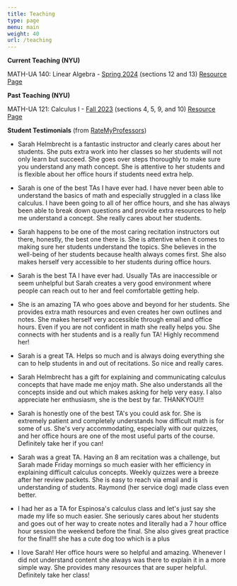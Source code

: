 ```yaml
---
title: Teaching
type: page
menu: main
weight: 40
url: /teaching
---
```


**Current Teaching (NYU)**

MATH-UA 140: Linear Algebra - [Spring 2024](https://math.nyu.edu/dynamic/courses/undergrad/math-ua-140/) (sections 12 and 13) [Resource Page](https://sarahhelmbrecht.com/teaching/linearalgebraresourcesspring2024/)

**Past Teaching (NYU)**

MATH-UA 121: Calculus I - [Fall 2023](https://docs.google.com/document/u/0/d/e/2PACX-1vQSV0QK-TP3FCBC7KhxBo38-qvIHSKHE_HMs93wuzM2sWzmk5bKzZQ1PXAhZB-y9nCxQmkRqEVFpJh9/pub?pli=1) (sections 4, 5, 9, and 10) [Resource Page](https://sarahhelmbrecht.com/teaching/calculus1resourcesfall2023/)


**Student Testimonials** (from [RateMyProfessors](https://www.ratemyprofessors.com/professor/2943309))

- Sarah Helmbrecht is a fantastic instructor and clearly cares about her students. She puts extra work into her classes so her students will not only learn but succeed. She goes over steps thoroughly to make sure you understand any math concept. She is attentive to her students and is flexible about her office hours if students need extra help.

- Sarah is one of the best TAs I have ever had. I have never been able to understand the basics of math and especially struggled in a class like calculus. I have been going to all of her office hours, and she has always been able to break down questions and provide extra resources to help me understand a concept. She really cares about her students.

- Sarah happens to be one of the most caring recitation instructors out there, honestly, the best one there is. She is attentive when it comes to making sure her students understand the topics. She believes in the well-being of her students because health always comes first. She also makes herself very accessible to her students during office hours.

- Sarah is the best TA I have ever had. Usually TAs are inaccessible or seem unhelpful but Sarah creates a very good environment where people can reach out to her and feel comfortable getting help.

- She is an amazing TA who goes above and beyond for her students. She provides extra math resources and even creates her own outlines and notes. She makes herself very accessible through email and office hours. Even if you are not confident in math she really helps you. She connects with her students and is a really fun TA! Highly recommend her!

- Sarah is a great TA. Helps so much and is always doing everything she can to help students in and out of recitations. So nice and really cares.

- Sarah Helmbrecht has a gift for explaining and communicating calculus concepts that have made me enjoy math. She also understands all the concepts inside and out which makes asking for help very easy. I also appreciate her enthusiasm, she is the best by far. THANKYOU!!!

- Sarah is honestly one of the best TA's you could ask for. She is extremely patient and completely understands how difficult math is for some of us. She's very accommodating, especially with our quizzes, and her office hours are one of the most useful parts of the course. Definitely take her if you can!

- Sarah was a great TA. Having an 8 am recitation was a challenge, but Sarah made Friday mornings so much easier with her efficiency in explaining difficult calculus concepts. Weekly quizzes were a breeze after her review packets. She is easy to reach via email and is understanding of students. Raymond (her service dog) made class even better.

- I had her as a TA for Espinosa's calculus class and let's just say she made my life so much easier. She seriously cares about her students and goes out of her way to create notes and literally had a 7 hour office hour session the weekend before the final. She also gives great practice for the final!!! she has a cute dog too which is a plus

- I love Sarah! Her office hours were so helpful and amazing. Whenever I did not understand content she always was there to explain it in a more simple way. She provides many resources that are super helpful. Definitely take her class!
